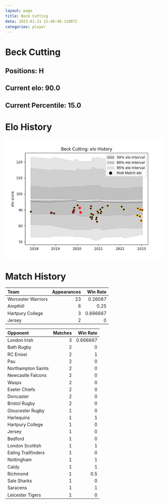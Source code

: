 ```yaml
---  
layout: page  
title: Beck Cutting  
date: 2023-01-21 15:40:40.118072  
categories: player  
---
```

# Beck Cutting

## Positions: H

## Current elo: 90.0

## Current Percentile: 15.0

# Elo History


![elo history](history_BeckCutting.png)
# Match History


| Team               |   Appearances |   Win Rate |
|:-------------------|--------------:|-----------:|
| Worcester Warriors |            23 |   0.26087  |
| Ampthill           |             6 |   0.25     |
| Hartpury College   |             3 |   0.666667 |
| Jersey             |             2 |   0        |

| Opponent            |   Matches |   Win Rate |
|:--------------------|----------:|-----------:|
| London Irish        |         3 |   0.666667 |
| Bath Rugby          |         2 |   0        |
| RC Enisei           |         2 |   1        |
| Pau                 |         2 |   0        |
| Northampton Saints  |         2 |   0        |
| Newcastle Falcons   |         2 |   0        |
| Wasps               |         2 |   0        |
| Exeter Chiefs       |         2 |   0        |
| Doncaster           |         2 |   0        |
| Bristol Rugby       |         2 |   0        |
| Gloucester Rugby    |         1 |   0        |
| Harlequins          |         1 |   1        |
| Hartpury College    |         1 |   0        |
| Jersey              |         1 |   0        |
| Bedford             |         1 |   0        |
| London Scottish     |         1 |   1        |
| Ealing Trailfinders |         1 |   0        |
| Nottingham          |         1 |   1        |
| Caldy               |         1 |   1        |
| Richmond            |         1 |   0.5      |
| Sale Sharks         |         1 |   0        |
| Saracens            |         1 |   1        |
| Leicester Tigers    |         1 |   0        |